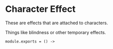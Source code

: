 Character Effect
================

These are effects that are attached to characters.

Things like blindness or other temporary effects.

    module.exports = () ->
      
